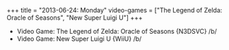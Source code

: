 +++
title = "2013-06-24: Monday"
video-games = ["The Legend of Zelda: Oracle of Seasons", "New Super Luigi U"]
+++


* Video Game: The Legend of Zelda: Oracle of Seasons {N3DSVC} /b/
* Video Game: New Super Luigi U {WiiU} /b/